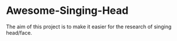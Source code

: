 # Awesome-Singing-Head
The aim of this project is to make it easier for the research of singing head/face.
